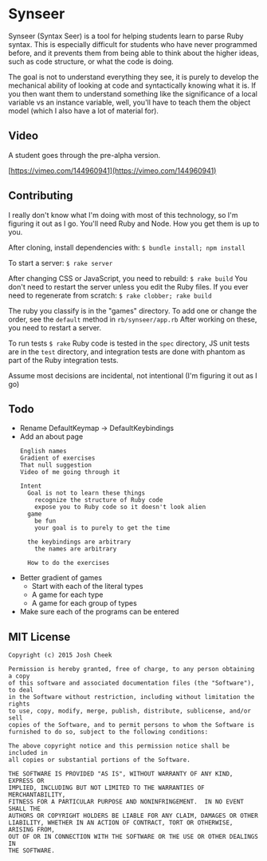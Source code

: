 # Synseer

Synseer (Syntax Seer) is a tool for helping students learn to parse Ruby syntax.
This is especially difficult for students who have never programmed before,
and it prevents them from being able to think about the higher ideas,
such as code structure, or what the code is doing.

The goal is not to understand everything they see,
it is purely to develop the mechanical ability of
looking at code and syntactically knowing what it is.
If you then want them to understand something like
the significance of a local variable vs an instance variable,
well, you'll have to teach them the object model
(which I also have a lot of material for).


## Video

A student goes through the pre-alpha version.

[https://vimeo.com/144960941](https://vimeo.com/144960941)

## Contributing

I really don't know what I'm doing with most of this technology,
so I'm figuring it out as I go. You'll need Ruby and Node.
How you get them is up to you.

After cloning, install dependencies with: `$ bundle install; npm install`

To start a server: `$ rake server`

After changing CSS or JavaScript, you need to rebuild: `$ rake build`
You don't need to restart the server unless you edit the Ruby files.
If you ever need to regenerate from scratch: `$ rake clobber; rake build`

The ruby you classify is in the "games" directory.
To add one or change the order, see the `default` method in `rb/synseer/app.rb`
After working on these, you need to restart a server.

To run tests `$ rake` Ruby code is tested in the `spec` directory,
JS unit tests are in the `test` directory, and integration tests are
done with phantom as part of the Ruby integration tests.

Assume most decisions are incidental, not intentional (I'm figuring it out as I go)

## Todo

* Rename DefaultKeymap -> DefaultKeybindings
* Add an about page
  ```
  English names
  Gradient of exercises
  That null suggestion
  Video of me going through it

  Intent
    Goal is not to learn these things
      recognize the structure of Ruby code
      expose you to Ruby code so it doesn't look alien
    game
      be fun
      your goal is to purely to get the time

    the keybindings are arbitrary
      the names are arbitrary

    How to do the exercises
  ```
* Better gradient of games
  * Start with each of the literal types
  * A game for each type
  * A game for each group of types
* Make sure each of the programs can be entered

## MIT License

```
Copyright (c) 2015 Josh Cheek

Permission is hereby granted, free of charge, to any person obtaining a copy
of this software and associated documentation files (the "Software"), to deal
in the Software without restriction, including without limitation the rights
to use, copy, modify, merge, publish, distribute, sublicense, and/or sell
copies of the Software, and to permit persons to whom the Software is
furnished to do so, subject to the following conditions:

The above copyright notice and this permission notice shall be included in
all copies or substantial portions of the Software.

THE SOFTWARE IS PROVIDED "AS IS", WITHOUT WARRANTY OF ANY KIND, EXPRESS OR
IMPLIED, INCLUDING BUT NOT LIMITED TO THE WARRANTIES OF MERCHANTABILITY,
FITNESS FOR A PARTICULAR PURPOSE AND NONINFRINGEMENT.  IN NO EVENT SHALL THE
AUTHORS OR COPYRIGHT HOLDERS BE LIABLE FOR ANY CLAIM, DAMAGES OR OTHER
LIABILITY, WHETHER IN AN ACTION OF CONTRACT, TORT OR OTHERWISE, ARISING FROM,
OUT OF OR IN CONNECTION WITH THE SOFTWARE OR THE USE OR OTHER DEALINGS IN
THE SOFTWARE.
```
